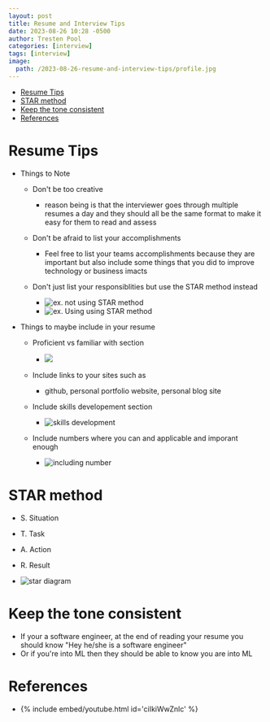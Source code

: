 ```yaml
---
layout: post
title: Resume and Interview Tips
date: 2023-08-26 10:28 -0500
author: Tresten Pool
categories: [interview]
tags: [interview] 
image:
  path: /2023-08-26-resume-and-interview-tips/profile.jpg
---
```



- [Resume Tips](#resume-tips)
- [STAR method](#star-method)
- [Keep the tone consistent](#keep-the-tone-consistent)
- [References](#references)



# Resume Tips
  - Things to Note
    - Don't be too creative
      - reason being is that the interviewer goes through multiple resumes a day and they should all be the same format to make it easy for them to read and assess

    - Don't be afraid to list your accomplishments 
      - Feel free to list your teams accomplishments because they are important but also include some things that you did to improve technology or business imacts
    
    - Don't just list your responsiblities but use the STAR method instead
      - ![ex. not using STAR method](/2023-08-26-resume-and-interview-tips/not_using_start_method.png)
      - ![ex. Using using STAR method](/2023-08-26-resume-and-interview-tips/using_star_method.png)
  
  - Things to maybe include in your resume
    - Proficient vs familiar with section
      - ![](/2023-08-26-resume-and-interview-tips/proficient_vs_familiar.png)

    - Include links to your sites such as
      - github, personal portfolio website, personal blog site
    
    - Include skills developement section
      - ![skills development](/2023-08-26-resume-and-interview-tips/skills_development.png)
    
    - Include numbers where you can and applicable and imporant enough
      - ![including number](/2023-08-26-resume-and-interview-tips/numbers_resume.png)
      
    


# STAR method
  - S. Situation
  - T. Task
  - A. Action
  - R. Result

  - ![star diagram](/2023-08-26-resume-and-interview-tips/star-diagram.png)

# Keep the tone consistent
  - If your a software engineer, at the end of reading your resume you should know "Hey he/she is a software engineer"
  - Or if you're into ML then they should be able to know you are into ML


# References
  - {% include embed/youtube.html id='ciIkiWwZnlc' %}